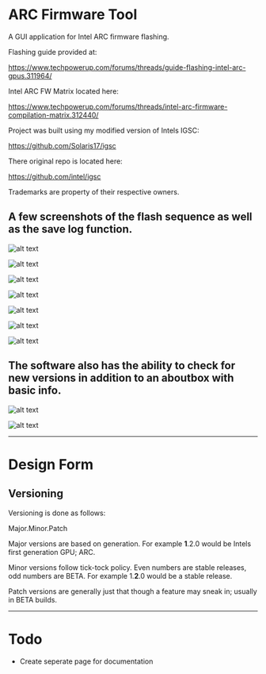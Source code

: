 # ARC Firmware Tool

A GUI application for Intel ARC firmware flashing.

Flashing guide provided at:

https://www.techpowerup.com/forums/threads/guide-flashing-intel-arc-gpus.311964/

Intel ARC FW Matrix located here:

https://www.techpowerup.com/forums/threads/intel-arc-firmware-compilation-matrix.312440/

Project was built using my modified version of Intels IGSC:

https://github.com/Solaris17/igsc

There original repo is located here: 

https://github.com/intel/igsc

Trademarks are property of their respective owners.

## A few screenshots of the flash sequence as well as the save log function.

![alt text](https://github.com/Solaris17/ARC-Firmware-Tool/blob/beta/pictures/main-window.png?raw=true)

![alt text](https://github.com/Solaris17/ARC-Firmware-Tool/blob/beta/pictures/device-scan.png?raw=true)

![alt text](https://github.com/Solaris17/ARC-Firmware-Tool/blob/beta/pictures/flash-start.png?raw=true)

![alt text](https://github.com/Solaris17/ARC-Firmware-Tool/blob/beta/pictures/flash-prog.png?raw=true)

![alt text](https://github.com/Solaris17/ARC-Firmware-Tool/blob/beta/pictures/save-log.png?raw=true)

![alt text](https://github.com/Solaris17/ARC-Firmware-Tool/blob/beta/pictures/save-done.png?raw=true)

![alt text](https://github.com/Solaris17/ARC-Firmware-Tool/blob/beta/pictures/flash-log.png?raw=true)

## The software also has the ability to check for new versions in addition to an aboutbox with basic info.

![alt text](https://github.com/Solaris17/ARC-Firmware-Tool/blob/beta/pictures/update-check.png?raw=true)

![alt text](https://github.com/Solaris17/ARC-Firmware-Tool/blob/beta/pictures/about-box.png?raw=true)

-----

# Design Form

## Versioning

Versioning is done as follows:

Major.Minor.Patch

Major versions are based on generation. For example **1**.2.0 would be Intels first generation GPU; ARC.

Minor versions follow tick-tock policy. Even numbers are stable releases, odd numbers are BETA. For example 1.**2**.0 would be a stable release.

Patch versions are generally just that though a feature may sneak in; usually in BETA builds.

-----

# Todo
- Create seperate page for documentation
